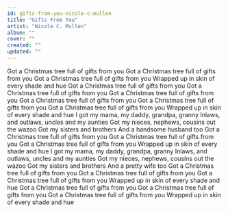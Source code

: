 ```yaml
---
id: gifts-from-you-nicole-c-mullen
title: "Gifts From You"
artist: "Nicole C. Mullen"
album: ""
cover: ""
created: ""
updated: ""
---
```


Got a Christmas tree full of gifts from you
Got a Christmas tree full of gifts from you
Got a Christmas tree full of gifts from you
Wrapped up in skin of every shade and hue
Got a Christmas tree full of gifts from you
Got a Christmas tree full of gifts from you
Got a Christmas tree full of gifts from you
Got a Christmas tree full of gifts from you
Got a Christmas tree full of gifts from you
Got a Christmas tree full of gifts from you
Wrapped up in skin of every shade and hue
I got my mama, my daddy, grandpa, granny
Inlaws, and outlaws, uncles and my aunties
Got my nieces, nephews, cousins out the wazoo
Got my sisters and brothers
And a handsome husband too
Got a Christmas tree full of gifts from you
Got a Christmas tree full of gifts from you
Got a Christmas tree full of gifts from you
Wrapped up in skin of every shade and hue
I got my mama, my daddy, grandpa, granny
Inlaws, and outlaws, uncles and my aunties
Got my nieces, nephews, cousins out the wazoo
Got my sisters and brothers
And a pretty wife too
Got a Christmas tree full of gifts from you
Got a Christmas tree full of gifts from you
Got a Christmas tree full of gifts from you
Wrapped up in skin of every shade and hue
Got a Christmas tree full of gifts from you
Got a Christmas tree full of gifts from you
Got a Christmas tree full of gifts from you
Wrapped up in skin of every shade and hue